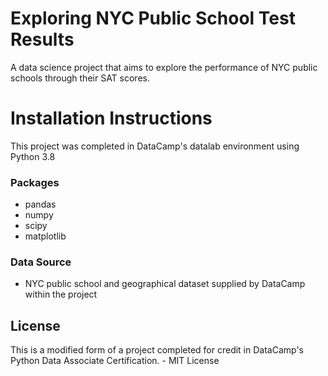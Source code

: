 # Exploring NYC Public School Test Results 

A data science project that aims to explore the performance of NYC public schools through their SAT scores. 

# Installation Instructions 
This project was completed in DataCamp's datalab environment using Python 3.8

### Packages 
- pandas
- numpy
- scipy
- matplotlib

### Data Source
- NYC public school and geographical dataset supplied by DataCamp within the project

## License 

This is a modified form of a project completed for credit in DataCamp's Python Data Associate Certification. - MIT License
